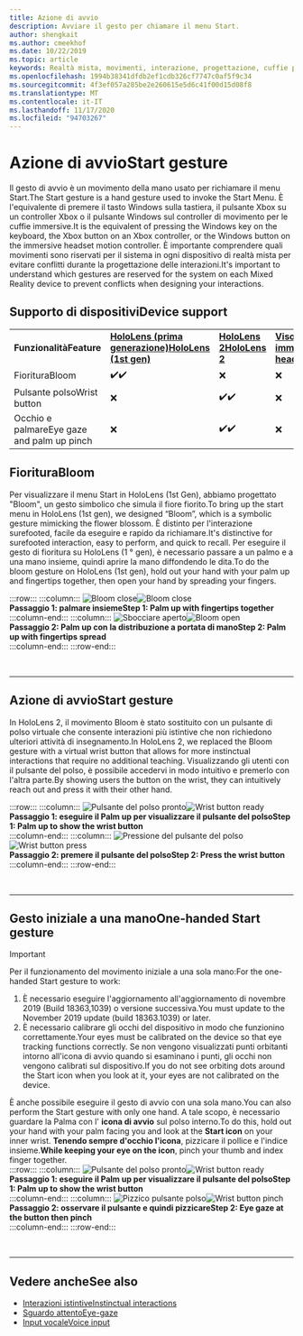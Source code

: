 ```yaml
---
title: Azione di avvio
description: Avviare il gesto per chiamare il menu Start.
author: shengkait
ms.author: cmeekhof
ms.date: 10/22/2019
ms.topic: article
keywords: Realtà mista, movimenti, interazione, progettazione, cuffie per realtà mista, cuffie con realtà mista di Windows, auricolare realtà virtuale, HoloLens, MRTK, Toolkit realtà mista, Bloom
ms.openlocfilehash: 1994b38341dfdb2ef1cdb326cf7747c0af5f9c34
ms.sourcegitcommit: 4f3ef057a285be2e260615e5d6c41f00d15d08f8
ms.translationtype: MT
ms.contentlocale: it-IT
ms.lasthandoff: 11/17/2020
ms.locfileid: "94703267"
---
```

# <a name="start-gesture"></a><span data-ttu-id="f5b54-104">Azione di avvio</span><span class="sxs-lookup"><span data-stu-id="f5b54-104">Start gesture</span></span>

<span data-ttu-id="f5b54-105">Il gesto di avvio è un movimento della mano usato per richiamare il menu Start.</span><span class="sxs-lookup"><span data-stu-id="f5b54-105">The Start gesture is a hand gesture used to invoke the Start Menu.</span></span> <span data-ttu-id="f5b54-106">È l'equivalente di premere il tasto Windows sulla tastiera, il pulsante Xbox su un controller Xbox o il pulsante Windows sul controller di movimento per le cuffie immersive.</span><span class="sxs-lookup"><span data-stu-id="f5b54-106">It is the equivalent of pressing the Windows key on the keyboard, the Xbox button on an Xbox controller, or the Windows button on the immersive headset motion controller.</span></span> <span data-ttu-id="f5b54-107">È importante comprendere quali movimenti sono riservati per il sistema in ogni dispositivo di realtà mista per evitare conflitti durante la progettazione delle interazioni.</span><span class="sxs-lookup"><span data-stu-id="f5b54-107">It's important to understand which gestures are reserved for the system on each Mixed Reality device to prevent conflicts when designing your interactions.</span></span>

## <a name="device-support"></a><span data-ttu-id="f5b54-108">Supporto di dispositivi</span><span class="sxs-lookup"><span data-stu-id="f5b54-108">Device support</span></span>

<table>
    <colgroup>
    <col width="25%" />
    <col width="25%" />
    <col width="25%" />
    <col width="25%" />
    </colgroup>
    <tr>
        <td><span data-ttu-id="f5b54-109"><strong>Funzionalità</strong></span><span class="sxs-lookup"><span data-stu-id="f5b54-109"><strong>Feature</strong></span></span></td>
        <td><span data-ttu-id="f5b54-110"><a href="../hololens-hardware-details.md"><strong>HoloLens (prima generazione)</strong></a></span><span class="sxs-lookup"><span data-stu-id="f5b54-110"><a href="../hololens-hardware-details.md"><strong>HoloLens (1st gen)</strong></a></span></span></td>
        <td><span data-ttu-id="f5b54-111"><a href="https://docs.microsoft.com/hololens/hololens2-hardware"><strong>HoloLens 2</strong></span><span class="sxs-lookup"><span data-stu-id="f5b54-111"><a href="https://docs.microsoft.com/hololens/hololens2-hardware"><strong>HoloLens 2</strong></span></span></td>
        <td><span data-ttu-id="f5b54-112"><a href="../discover/immersive-headset-hardware-details.md"><strong>Visori VR immersive</strong></a></span><span class="sxs-lookup"><span data-stu-id="f5b54-112"><a href="../discover/immersive-headset-hardware-details.md"><strong>Immersive headsets</strong></a></span></span></td>
    </tr>
     <tr>
        <td><span data-ttu-id="f5b54-113">Fioritura</span><span class="sxs-lookup"><span data-stu-id="f5b54-113">Bloom</span></span></td>
        <td><span data-ttu-id="f5b54-114">✔️</span><span class="sxs-lookup"><span data-stu-id="f5b54-114">✔️</span></span></td>
        <td>❌</td>
        <td>❌</td>
    </tr>
     <tr>
        <td><span data-ttu-id="f5b54-115">Pulsante polso</span><span class="sxs-lookup"><span data-stu-id="f5b54-115">Wrist button</span></span></td>
        <td>❌</td>
        <td><span data-ttu-id="f5b54-116">✔️</span><span class="sxs-lookup"><span data-stu-id="f5b54-116">✔️</span></span></td>
        <td>❌</td>
    </tr>
    <tr>
        <td><span data-ttu-id="f5b54-117">Occhio e palmare</span><span class="sxs-lookup"><span data-stu-id="f5b54-117">Eye gaze and palm up pinch</span></span></td>
        <td>❌</td>
        <td><span data-ttu-id="f5b54-118">✔️</span><span class="sxs-lookup"><span data-stu-id="f5b54-118">✔️</span></span></td>
        <td>❌</td>
    </tr>
</table>

## <a name="bloom"></a><span data-ttu-id="f5b54-119">Fioritura</span><span class="sxs-lookup"><span data-stu-id="f5b54-119">Bloom</span></span>
<span data-ttu-id="f5b54-120">Per visualizzare il menu Start in HoloLens (1st Gen), abbiamo progettato "Bloom", un gesto simbolico che simula il fiore fiorito.</span><span class="sxs-lookup"><span data-stu-id="f5b54-120">To bring up the start menu in HoloLens (1st gen), we designed “Bloom”, which is a symbolic gesture mimicking the flower blossom.</span></span> <span data-ttu-id="f5b54-121">È distinto per l'interazione surefooted, facile da eseguire e rapido da richiamare.</span><span class="sxs-lookup"><span data-stu-id="f5b54-121">It's distinctive for surefooted interaction, easy to perform, and quick to recall.</span></span> <span data-ttu-id="f5b54-122">Per eseguire il gesto di fioritura su HoloLens (1 ° gen), è necessario passare a un palmo e a una mano insieme, quindi aprire la mano diffondendo le dita.</span><span class="sxs-lookup"><span data-stu-id="f5b54-122">To do the bloom gesture on HoloLens (1st gen), hold out your hand with your palm up and fingertips together, then open your hand by spreading your fingers.</span></span>

:::row:::
    :::column:::
        <span data-ttu-id="f5b54-123">![Bloom close](images/bloom-close.png)</span><span class="sxs-lookup"><span data-stu-id="f5b54-123">![Bloom close](images/bloom-close.png)</span></span><br>
        <span data-ttu-id="f5b54-124">**Passaggio 1: palmare insieme**</span><span class="sxs-lookup"><span data-stu-id="f5b54-124">**Step 1: Palm up with fingertips together**</span></span><br>
    :::column-end:::
    :::column:::
        <span data-ttu-id="f5b54-125">![Sbocciare aperto](images/bloom-open.png)</span><span class="sxs-lookup"><span data-stu-id="f5b54-125">![Bloom open](images/bloom-open.png)</span></span><br>
        <span data-ttu-id="f5b54-126">**Passaggio 2: Palm up con la distribuzione a portata di mano**</span><span class="sxs-lookup"><span data-stu-id="f5b54-126">**Step 2: Palm up with fingertips spread**</span></span><br>
    :::column-end:::
:::row-end:::

<br>

---

## <a name="start-gesture"></a><span data-ttu-id="f5b54-127">Azione di avvio</span><span class="sxs-lookup"><span data-stu-id="f5b54-127">Start gesture</span></span>
<span data-ttu-id="f5b54-128">In HoloLens 2, il movimento Bloom è stato sostituito con un pulsante di polso virtuale che consente interazioni più istintive che non richiedono ulteriori attività di insegnamento.</span><span class="sxs-lookup"><span data-stu-id="f5b54-128">In HoloLens 2, we replaced the Bloom gesture with a virtual wrist button that allows for more instinctual interactions that require no additional teaching.</span></span> <span data-ttu-id="f5b54-129">Visualizzando gli utenti con il pulsante del polso, è possibile accedervi in modo intuitivo e premerlo con l'altra parte.</span><span class="sxs-lookup"><span data-stu-id="f5b54-129">By showing users the button on the wrist, they can intuitively reach out and press it with their other hand.</span></span>

:::row:::
    :::column:::
        <span data-ttu-id="f5b54-130">![Pulsante del polso pronto](images/wrist-button-ready.png)</span><span class="sxs-lookup"><span data-stu-id="f5b54-130">![Wrist button ready](images/wrist-button-ready.png)</span></span><br>
        <span data-ttu-id="f5b54-131">**Passaggio 1: eseguire il Palm up per visualizzare il pulsante del polso**</span><span class="sxs-lookup"><span data-stu-id="f5b54-131">**Step 1: Palm up to show the wrist button**</span></span><br>
    :::column-end:::
    :::column:::
        <span data-ttu-id="f5b54-132">![Pressione del pulsante del polso](images/wrist-button-press.png)</span><span class="sxs-lookup"><span data-stu-id="f5b54-132">![Wrist button press](images/wrist-button-press.png)</span></span><br>
        <span data-ttu-id="f5b54-133">**Passaggio 2: premere il pulsante del polso**</span><span class="sxs-lookup"><span data-stu-id="f5b54-133">**Step 2: Press the wrist button**</span></span><br>
    :::column-end:::
:::row-end:::

<br>

---


## <a name="one-handed-start-gesture"></a><span data-ttu-id="f5b54-134">Gesto iniziale a una mano</span><span class="sxs-lookup"><span data-stu-id="f5b54-134">One-handed Start gesture</span></span>

> [!IMPORTANT]
> <span data-ttu-id="f5b54-135">Per il funzionamento del movimento iniziale a una sola mano:</span><span class="sxs-lookup"><span data-stu-id="f5b54-135">For the one-handed Start gesture to work:</span></span>
>
> 1. <span data-ttu-id="f5b54-136">È necessario eseguire l'aggiornamento all'aggiornamento di novembre 2019 (Build 18363,1039) o versione successiva.</span><span class="sxs-lookup"><span data-stu-id="f5b54-136">You must update to the November 2019 update (build 18363.1039) or later.</span></span>
> 1. <span data-ttu-id="f5b54-137">È necessario calibrare gli occhi del dispositivo in modo che funzionino correttamente.</span><span class="sxs-lookup"><span data-stu-id="f5b54-137">Your eyes must be calibrated on the device so that eye tracking functions correctly.</span></span> <span data-ttu-id="f5b54-138">Se non vengono visualizzati punti orbitanti intorno all'icona di avvio quando si esaminano i punti, gli occhi non vengono calibrati sul dispositivo.</span><span class="sxs-lookup"><span data-stu-id="f5b54-138">If you do not see orbiting dots around the Start icon when you look at it, your eyes are not calibrated on the device.</span></span>

<span data-ttu-id="f5b54-139">È anche possibile eseguire il gesto di avvio con una sola mano.</span><span class="sxs-lookup"><span data-stu-id="f5b54-139">You can also perform the Start gesture with only one hand.</span></span> <span data-ttu-id="f5b54-140">A tale scopo, è necessario guardare la Palma con l' **icona di avvio** sul polso interno.</span><span class="sxs-lookup"><span data-stu-id="f5b54-140">To do this, hold out your hand with your palm facing you and look at the **Start icon** on your inner wrist.</span></span> <span data-ttu-id="f5b54-141">**Tenendo sempre d'occhio l'icona**, pizzicare il pollice e l'indice insieme.</span><span class="sxs-lookup"><span data-stu-id="f5b54-141">**While keeping your eye on the icon**, pinch your thumb and index finger together.</span></span><br>
:::row:::
    :::column:::
        <span data-ttu-id="f5b54-142">![Pulsante del polso pronto](images/wrist-button-ready.png)</span><span class="sxs-lookup"><span data-stu-id="f5b54-142">![Wrist button ready](images/wrist-button-ready.png)</span></span><br>
        <span data-ttu-id="f5b54-143">**Passaggio 1: eseguire il Palm up per visualizzare il pulsante del polso**</span><span class="sxs-lookup"><span data-stu-id="f5b54-143">**Step 1: Palm up to show the wrist button**</span></span><br>
    :::column-end:::
    :::column:::
        <span data-ttu-id="f5b54-144">![Pizzico pulsante polso](images/wrist-button-pinch.png)</span><span class="sxs-lookup"><span data-stu-id="f5b54-144">![Wrist button pinch](images/wrist-button-pinch.png)</span></span><br>
        <span data-ttu-id="f5b54-145">**Passaggio 2: osservare il pulsante e quindi pizzicare**</span><span class="sxs-lookup"><span data-stu-id="f5b54-145">**Step 2: Eye gaze at the button then pinch**</span></span><br>
    :::column-end:::
:::row-end:::

<br>

---

## <a name="see-also"></a><span data-ttu-id="f5b54-146">Vedere anche</span><span class="sxs-lookup"><span data-stu-id="f5b54-146">See also</span></span>

* [<span data-ttu-id="f5b54-147">Interazioni istintive</span><span class="sxs-lookup"><span data-stu-id="f5b54-147">Instinctual interactions</span></span>](interaction-fundamentals.md)
* [<span data-ttu-id="f5b54-148">Sguardo attento</span><span class="sxs-lookup"><span data-stu-id="f5b54-148">Eye-gaze</span></span>](eye-tracking.md)
* [<span data-ttu-id="f5b54-149">Input vocale</span><span class="sxs-lookup"><span data-stu-id="f5b54-149">Voice input</span></span>](voice-input.md)
